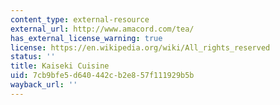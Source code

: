 ```yaml
---
content_type: external-resource
external_url: http://www.amacord.com/tea/
has_external_license_warning: true
license: https://en.wikipedia.org/wiki/All_rights_reserved
status: ''
title: Kaiseki Cuisine
uid: 7cb9bfe5-d640-442c-b2e8-57f111929b5b
wayback_url: ''
---
```

